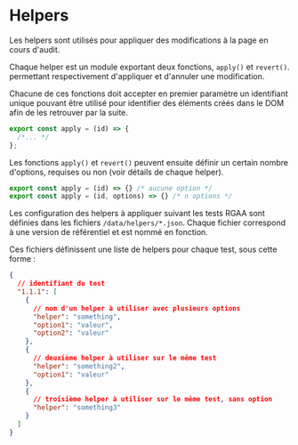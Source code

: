# Helpers

Les helpers sont utilisés pour appliquer des modifications à la page en cours
d'audit.

Chaque helper est un module exportant deux fonctions, `apply()` et `revert()`.
permettant respectivement d'appliquer et d'annuler une modification.

Chacune de ces fonctions doit accepter en premier paramètre un identifiant
unique pouvant être utilisé pour identifier des éléments créés dans le DOM afin
de les retrouver par la suite.

```js
export const apply = (id) => {
  /*... */
};
```

Les fonctions `apply()` et `revert()` peuvent ensuite définir un certain nombre
d'options, requises ou non (voir détails de chaque helper).

```js
export const apply = (id) => {} /* aucune option */
export const apply = (id, options) => {} /* n options */
```

Les configuration des helpers à appliquer suivant les tests RGAA sont définies
dans les fichiers `/data/helpers/*.json`. Chaque fichier correspond à une
version de référentiel et est nommé en fonction.

Ces fichiers définissent une liste de helpers pour chaque test, sous cette forme
:

```json
{
  // identifiant du test
  "1.1.1": [
    {
      // nom d'un helper à utiliser avec plusieurs options
      "helper": "something",
      "option1": "valeur",
      "option2": "valeur"
    },
    {
      // deuxième helper à utiliser sur le même test
      "helper": "something2",
      "option1": "valeur"
    },
    {
      // troisième helper à utiliser sur le même test, sans option
      "helper": "something3"
    }
  ]
}
```
